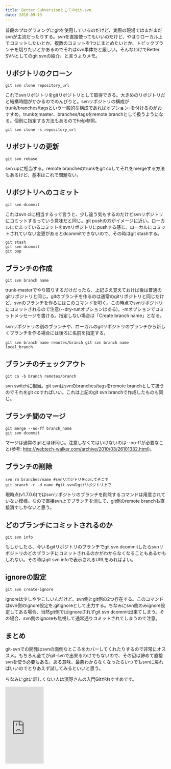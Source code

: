 ```yaml
---
title: Better Subversionとしてのgit-svn
date: 2010-09-13
---
```

普段のプログラミングにgitを使用しているのだけど、実際の現場ではまだまだsvnが主流だったりする。svnを直接使ってもいいのだけど、やはりローカル上でコミットしたいとか、複数のコミットを1つにまとめたいとか、トピックブランチを切りたいとかあるのでそれはsvn単体だと厳しい。そんなわけでBetter SVNとしてのgit svnの紹介、と言うよりメモ。

<h2>リポジトリのクローン</h2>
<code><pre>git svn clone repository_url</pre></code>
これでsvnリポジトリをgitリポジトリとして取得できる。大きめのリポジトリだと結構時間がかかるのでのんびりと。svnリポジトリの構成がtrunk/branches/tagsという一般的な構成であればオプション-を付けるのがおすすめ。trunkをmaster、branches/tagsをremote branchとして扱うようになる。個別に指定する方法もあるのでhelp参照。
<code><pre>git svn clone -s repository_url</pre></code>

<h2>リポジトリの更新</h2>
<code><pre>git svn rebase</pre></code>
svn upに相当する。remote brancheのtrunkをgit coしてそれをmergeする方法もあるけど、基本はこれで問題ない。

<h2>リポジトリへのコミット</h2>
<code><pre>git svn dcommit</pre></code>
これはsvn ciに相当するって言うと、少し違う気もするのだけどsvnリポジトリにコミットするっていう意味だと同じ。git pushの方がイメージに近い。ローカルにたまっているコミットをsvnリポジトリにpushする感じ。ローカルにコミットされていない変更があるとdcommitできないので、その時はgit stashする。
<code><pre>git stash
git svn dcommit
git pop
</pre></code>

<h2>ブランチの作成</h2>
<code><pre>git svn branch name</pre></code>
trunk-masterでやり取りするだけだったら、上記さえ覚えておけば後は普通のgitリポジトリと同じ。gitのブランチを作るのは通常のgitリポジトリと同じだけど、svnのブランチを作るにはこのコマンドを叩く。この時点でsvnリポジトリにコミットされるので注意(--dry-runオプションはある)。-mオプションでコミットメッセージを書ける。指定しない場合は「Create branch name」となる。

svnリポジトリの別のブランチや、ローカルのgitリポジトリのブランチから新しくブランチを作る場合には後ろに名前を指定する。
<code><pre>git svn branch name remotes/branch
git svn branch name local_branch</pre></code>

<h2>ブランチのチェックアウト</h2>
<code><pre>git co -b branch remotes/branch</pre></code>
svn switchに相当。git svnはsvnのbranches/tagsをremote branchとして扱うのでそれをgit coすればいい。これは上記のgit svn branchで作成したものも同じ。

<h2>ブランチ間のマージ</h2>
<code><pre>git merge --no-ff branch_name
git svn dcommit</pre></code>
マージは通常のgitとほぼ同じ。注意しなくてはいけないのは--no-ffが必要なこと(参考: <a href='http://webtech-walker.com/archive/2010/03/26101332.html'>http://webtech-walker.com/archive/2010/03/26101332.html</a>)。

<h2>ブランチの削除</h2>
<code><pre>svn rm branches/name #svnリポジトリをcoしてそこで
git branch -r -d name #git-svnのgitリポジトリ上で</pre></code>
現時点(v1.7.0.6)ではsvnリポジトリのブランチを削除するコマンドは用意されていない模様。なので直接svn上でブランチを消して、git側のremote branchも直接消すしかないと思う。

<h2>どのブランチにコミットされるのか</h2>
<code><pre>git svn info</pre></code>
もしかしたら、今いるgitリポジトリのブランチでgit svn dcommitしたらsvnリポジトリのどのブランチにコミットされるのかがわからなくなることもあるかもしれない。その時はgit svn infoで表示されるURLをみればよい。

<h2>ignoreの設定</h2>
<code><pre>git svn create-ignore</pre></code>
ignoreは少しややこしいんだけど、svn側とgit側の2つ存在する。このコマンドはsvn側のignore設定を.gitignoreとして出力する。ちなみにsvn側のみignore設定してある場合、当然git側ではignoreされずgit svn dcommit出来てしまう。その場合、svn側のignoreも無視して通常通りコミットされてしまうので注意。

<h2>まとめ</h2>
git-svnでの開発はsvnの面倒なところをカバーしてくれたりするので非常にオススメ。もちろん全てがgit-svnで出来るわけでもないので、その辺は諦めて直接svnを使う必要もある。ある意味、最悪わからなくなったらいつでもsvnに戻ればいいのでとりあえず試してみるといいと思う。

ちなみにgitに詳しくない人は濱野さんの入門Gitがおすすめです。

<iframe src="http://rcm-jp.amazon.co.jp/e/cm?lt1=_blank&bc1=000000&IS2=1&bg1=FFFFFF&fc1=000000&lc1=0000FF&t=ukstudio0c-22&o=9&p=8&l=as1&m=amazon&f=ifr&md=1X69VDGQCMF7Z30FM082&asins=4798023809" style="width:120px;height:240px;" scrolling="no" marginwidth="0" marginheight="0" frameborder="0"></iframe>

